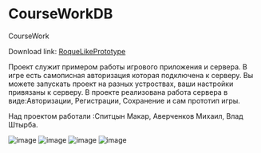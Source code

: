 # CourseWorkDB
CourseWork

Download link: <a href="https://github.com/MrVester/CourseWorkDB/releases/tag/old" download="RoqueLikePrototype">RoqueLikePrototype</a>

Проект служит примером работы игрового приложения и сервера.
В игре есть самописная авторизация которая подключена к серверу.
Вы можете запускать проект на разных устроствах, ваши настройки привязаны к серверу.
В проекте реализована работа сервера в виде:Авторизации, Регистрации, Сохранение и сам прототип игры.


Над проектом работали :Спитцын Макар, Аверченков Михаил, Влад Штырба.

![image](https://user-images.githubusercontent.com/71410796/219430740-1a938d99-4343-4826-b258-2ade4ad87d4f.png)
![image](https://user-images.githubusercontent.com/71410796/219430800-a16fad08-786e-4041-afa3-6865d95c1b92.png)
![image](https://user-images.githubusercontent.com/71410796/219430887-da7c1900-c01f-4dba-b9d6-a5e0d5bc915e.png)
![image](https://user-images.githubusercontent.com/71410796/219430971-2ff4cea7-417f-4e98-8a36-c30d00c44b7c.png)

